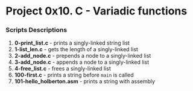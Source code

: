 # Project 0x10. C - Variadic functions

### Scripts Descriptions

1. **0-print_list.c** - prints a singly-linked string list
2. **1-list_len.c** - gets the length of a singly-linked list
3. **2-add_node.c** - prepends a node to a singly-linked list
4. **3-add_node.c** - appends a node to a singly-linked list
5. **4-free_list.c** - frees a singly-linked list
6. **100-first.c** - prints a string before `main` is called
7. **101-hello_holberton.asm** - prints a string with assembly
